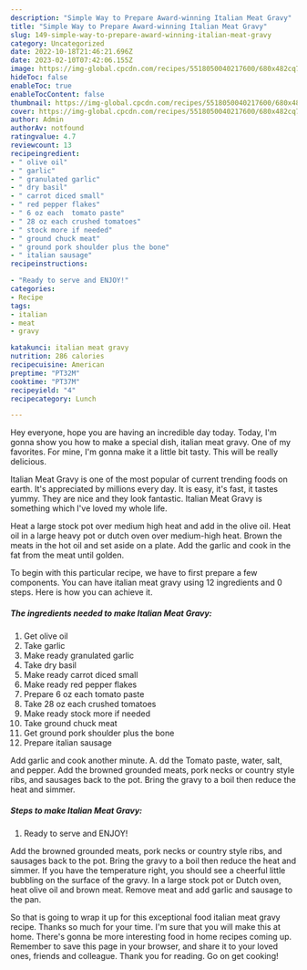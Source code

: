 ```yaml
---
description: "Simple Way to Prepare Award-winning Italian Meat Gravy"
title: "Simple Way to Prepare Award-winning Italian Meat Gravy"
slug: 149-simple-way-to-prepare-award-winning-italian-meat-gravy
category: Uncategorized
date: 2022-10-18T21:46:21.696Z
date: 2023-02-10T07:42:06.155Z
image: https://img-global.cpcdn.com/recipes/5518050040217600/680x482cq70/italian-meat-gravy-recipe-main-photo.jpg
hideToc: false
enableToc: true
enableTocContent: false
thumbnail: https://img-global.cpcdn.com/recipes/5518050040217600/680x482cq70/italian-meat-gravy-recipe-main-photo.jpg
cover: https://img-global.cpcdn.com/recipes/5518050040217600/680x482cq70/italian-meat-gravy-recipe-main-photo.jpg
author: Admin
authorAv: notfound
ratingvalue: 4.7
reviewcount: 13
recipeingredient:
- " olive oil"
- " garlic"
- " granulated garlic"
- " dry basil"
- " carrot diced small"
- " red pepper flakes"
- " 6 oz each  tomato paste"
- " 28 oz each crushed tomatoes"
- " stock more if needed"
- " ground chuck meat"
- " ground pork shoulder plus the bone"
- " italian sausage"
recipeinstructions:

- "Ready to serve and ENJOY!"
categories:
- Recipe
tags:
- italian
- meat
- gravy

katakunci: italian meat gravy 
nutrition: 286 calories
recipecuisine: American
preptime: "PT32M"
cooktime: "PT37M"
recipeyield: "4"
recipecategory: Lunch

---
```



Hey everyone, hope you are having an incredible day today. Today, I'm gonna show you how to make a special dish, italian meat gravy. One of my favorites. For mine, I'm gonna make it a little bit tasty. This will be really delicious.

Italian Meat Gravy is one of the most popular of current trending foods on earth. It's appreciated by millions every day. It is easy, it's fast, it tastes yummy. They are nice and they look fantastic. Italian Meat Gravy is something which I've loved my whole life.

Heat a large stock pot over medium high heat and add in the olive oil. Heat oil in a large heavy pot or dutch oven over medium-high heat. Brown the meats in the hot oil and set aside on a plate. Add the garlic and cook in the fat from the meat until golden.


To begin with this particular recipe, we have to first prepare a few components. You can have italian meat gravy using 12 ingredients and 0 steps. Here is how you can achieve it.

<!--inarticleads1-->

##### The ingredients needed to make Italian Meat Gravy:

1. Get  olive oil
1. Take  garlic
1. Make ready  granulated garlic
1. Take  dry basil
1. Make ready  carrot diced small
1. Make ready  red pepper flakes
1. Prepare  6 oz each  tomato paste
1. Take  28 oz each crushed tomatoes
1. Make ready  stock more if needed
1. Take  ground chuck meat
1. Get  ground pork shoulder plus the bone
1. Prepare  italian sausage


Add garlic and cook another minute. A. dd the Tomato paste, water, salt, and pepper. Add the browned grounded meats, pork necks or country style ribs, and sausages back to the pot. Bring the gravy to a boil then reduce the heat and simmer. 

<!--inarticleads2-->

##### Steps to make Italian Meat Gravy:


1. Ready to serve and ENJOY!

Add the browned grounded meats, pork necks or country style ribs, and sausages back to the pot. Bring the gravy to a boil then reduce the heat and simmer. If you have the temperature right, you should see a cheerful little bubbling on the surface of the gravy. In a large stock pot or Dutch oven, heat olive oil and brown meat. Remove meat and add garlic and sausage to the pan. 

So that is going to wrap it up for this exceptional food italian meat gravy recipe. Thanks so much for your time. I'm sure that you will make this at home. There's gonna be more interesting food in home recipes coming up. Remember to save this page in your browser, and share it to your loved ones, friends and colleague. Thank you for reading. Go on get cooking!
